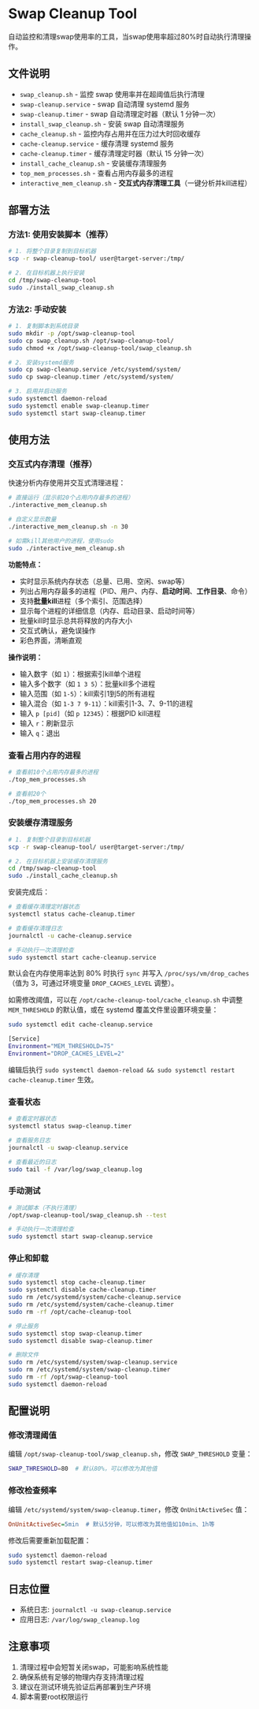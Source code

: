 # Swap Cleanup Tool

自动监控和清理swap使用率的工具，当swap使用率超过80%时自动执行清理操作。

## 文件说明

- `swap_cleanup.sh` - 监控 swap 使用率并在超阈值后执行清理
- `swap-cleanup.service` - swap 自动清理 systemd 服务
- `swap-cleanup.timer` - swap 自动清理定时器（默认 1 分钟一次）
- `install_swap_cleanup.sh` - 安装 swap 自动清理服务
- `cache_cleanup.sh` - 监控内存占用并在压力过大时回收缓存
- `cache-cleanup.service` - 缓存清理 systemd 服务
- `cache-cleanup.timer` - 缓存清理定时器（默认 15 分钟一次）
- `install_cache_cleanup.sh` - 安装缓存清理服务
- `top_mem_processes.sh` - 查看占用内存最多的进程
- `interactive_mem_cleanup.sh` - **交互式内存清理工具**（一键分析并kill进程）

## 部署方法

### 方法1: 使用安装脚本（推荐）

```bash
# 1. 将整个目录复制到目标机器
scp -r swap-cleanup-tool/ user@target-server:/tmp/

# 2. 在目标机器上执行安装
cd /tmp/swap-cleanup-tool
sudo ./install_swap_cleanup.sh
```

### 方法2: 手动安装

```bash
# 1. 复制脚本到系统目录
sudo mkdir -p /opt/swap-cleanup-tool
sudo cp swap_cleanup.sh /opt/swap-cleanup-tool/
sudo chmod +x /opt/swap-cleanup-tool/swap_cleanup.sh

# 2. 安装systemd服务
sudo cp swap-cleanup.service /etc/systemd/system/
sudo cp swap-cleanup.timer /etc/systemd/system/

# 3. 启用并启动服务
sudo systemctl daemon-reload
sudo systemctl enable swap-cleanup.timer
sudo systemctl start swap-cleanup.timer
```

## 使用方法

### 交互式内存清理（推荐）

快速分析内存使用并交互式清理进程：

```bash
# 直接运行（显示前20个占用内存最多的进程）
./interactive_mem_cleanup.sh

# 自定义显示数量
./interactive_mem_cleanup.sh -n 30

# 如需kill其他用户的进程，使用sudo
sudo ./interactive_mem_cleanup.sh
```

**功能特点：**
- 实时显示系统内存状态（总量、已用、空闲、swap等）
- 列出占用内存最多的进程（PID、用户、内存、**启动时间**、**工作目录**、命令）
- 支持**批量kill**进程（多个索引、范围选择）
- 显示每个进程的详细信息（内存、启动目录、启动时间等）
- 批量kill时显示总共将释放的内存大小
- 交互式确认，避免误操作
- 彩色界面，清晰直观

**操作说明：**
- 输入数字（如 `1`）：根据索引kill单个进程
- 输入多个数字（如 `1 3 5`）：批量kill多个进程
- 输入范围（如 `1-5`）：kill索引1到5的所有进程
- 输入混合（如 `1-3 7 9-11`）：kill索引1-3、7、9-11的进程
- 输入 `p [pid]`（如 `p 12345`）：根据PID kill进程
- 输入 `r`：刷新显示
- 输入 `q`：退出

### 查看占用内存的进程

```bash
# 查看前10个占用内存最多的进程
./top_mem_processes.sh

# 查看前20个
./top_mem_processes.sh 20
```

### 安装缓存清理服务

```bash
# 1. 复制整个目录到目标机器
scp -r swap-cleanup-tool/ user@target-server:/tmp/

# 2. 在目标机器上安装缓存清理服务
cd /tmp/swap-cleanup-tool
sudo ./install_cache_cleanup.sh
```

安装完成后：

```bash
# 查看缓存清理定时器状态
systemctl status cache-cleanup.timer

# 查看缓存清理日志
journalctl -u cache-cleanup.service

# 手动执行一次清理检查
sudo systemctl start cache-cleanup.service
```

默认会在内存使用率达到 80% 时执行 `sync` 并写入 `/proc/sys/vm/drop_caches`（值为 3，可通过环境变量 `DROP_CACHES_LEVEL` 调整）。

如需修改阈值，可以在 `/opt/cache-cleanup-tool/cache_cleanup.sh` 中调整 `MEM_THRESHOLD` 的默认值，或在 systemd 覆盖文件里设置环境变量：

```bash
sudo systemctl edit cache-cleanup.service

[Service]
Environment="MEM_THRESHOLD=75"
Environment="DROP_CACHES_LEVEL=2"
```

编辑后执行 `sudo systemctl daemon-reload && sudo systemctl restart cache-cleanup.timer` 生效。

### 查看状态
```bash
# 查看定时器状态
systemctl status swap-cleanup.timer

# 查看服务日志
journalctl -u swap-cleanup.service

# 查看最近的日志
sudo tail -f /var/log/swap_cleanup.log
```

### 手动测试
```bash
# 测试脚本（不执行清理）
/opt/swap-cleanup-tool/swap_cleanup.sh --test

# 手动执行一次清理检查
sudo systemctl start swap-cleanup.service
```

### 停止和卸载
```bash
# 缓存清理
sudo systemctl stop cache-cleanup.timer
sudo systemctl disable cache-cleanup.timer
sudo rm /etc/systemd/system/cache-cleanup.service
sudo rm /etc/systemd/system/cache-cleanup.timer
sudo rm -rf /opt/cache-cleanup-tool

# 停止服务
sudo systemctl stop swap-cleanup.timer
sudo systemctl disable swap-cleanup.timer

# 删除文件
sudo rm /etc/systemd/system/swap-cleanup.service
sudo rm /etc/systemd/system/swap-cleanup.timer
sudo rm -rf /opt/swap-cleanup-tool
sudo systemctl daemon-reload
```

## 配置说明

### 修改清理阈值
编辑 `/opt/swap-cleanup-tool/swap_cleanup.sh`，修改 `SWAP_THRESHOLD` 变量：
```bash
SWAP_THRESHOLD=80  # 默认80%，可以修改为其他值
```

### 修改检查频率
编辑 `/etc/systemd/system/swap-cleanup.timer`，修改 `OnUnitActiveSec` 值：
```ini
OnUnitActiveSec=5min  # 默认5分钟，可以修改为其他值如10min、1h等
```

修改后需要重新加载配置：
```bash
sudo systemctl daemon-reload
sudo systemctl restart swap-cleanup.timer
```

## 日志位置

- 系统日志: `journalctl -u swap-cleanup.service`
- 应用日志: `/var/log/swap_cleanup.log`

## 注意事项

1. 清理过程中会短暂关闭swap，可能影响系统性能
2. 确保系统有足够的物理内存支持清理过程
3. 建议在测试环境先验证后再部署到生产环境
4. 脚本需要root权限运行

